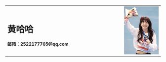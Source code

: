 <table border="0">
  <tr>
    <td width="75%">
      <h1>黄哈哈</h1>
      <p><b>邮箱：2522177765@qq.com</b></p>
    </td>
    <td width="25%">
      <img src="/rainbow.jpg" width="100%">
    </td>
  </tr>
</table>
